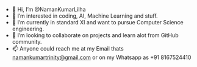 - 👋 Hi, I’m @NamanKumarLilha
- 👀 I’m interested in coding, AI, Machine Learning and stuff.
- 🌱 I’m currently in standard XI and want to pursue Computer Science engineering.
- 💞️ I’m looking to collaborate on projects and learn alot from GitHub community.
- 📫 Anyone could reach me at my Email thats namankumartrinity@gmail.com or on my Whatsapp as +91 8167524410

<!---
NamanKumarLilha/NamanKumarLilha is a ✨ special ✨ repository because its `README.md` (this file) appears on your GitHub profile.
You can click the Preview link to take a look at your changes.
--->
